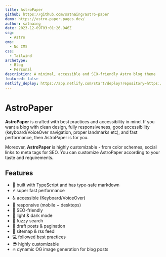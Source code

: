 ```yaml
---
title: AstroPaper
github: https://github.com/satnaing/astro-paper
demo: https://astro-paper.pages.dev/
author: satnaing
date: 2023-12-09T03:01:26.946Z
ssg:
  - Astro
cms:
  - No CMS
css:
  - Tailwind
archetype:
  - Blog
  - Personal
description: A minimal, accessible and SEO-friendly Astro blog theme
featured: false
netlify_deploy: https://app.netlify.com/start/deploy?repository=https://github.com/satnaing/astro-paper
---
```


# AstroPaper

**AstroPaper** is crafted with best practices and accessibility in mind. If you want a blog with clean design, fully responsiveness, good accessibility (keyboard/VoiceOver navigation, proper landmarks etc), and fast performance, then AstroPaper is for you.

Moreover, **AstroPaper** is highly customizable - from color schemes, social links to meta tags for SEO. You can customize AstroPaper according to your taste and requirements.

## Features

- 🔐 built with TypeScript and has type-safe markdown
- ⚡️ super fast performance
- ♿️ accessible (Keyboard/VoiceOver)
- 📱 responsive (mobile ~ desktops)
- 🤖 SEO-friendly
- 🌙 light & dark mode
- 🔎 fuzzy search
- 📖 draft posts & pagination
- 🧭 sitemap & rss feed
- 💻 followed best practices
- 😎 highly customizable
- 🔥 dynamic OG image generation for blog posts
